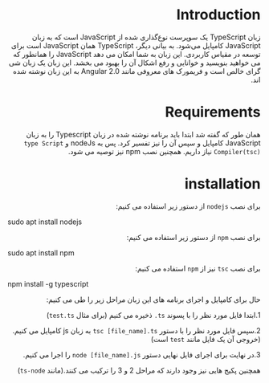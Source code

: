 <div dir="rtl">

# Introduction   

زبان TypeScript یک سوپر‌ست نوع‌گذاری شده از JavaScript است که به زبان JavaScript کامپایل می‌شود. به بیانی دیگر، TypeScript  همان JavaScript است برای توسعه در مقیاس کاربردی. این زبان به شما امکان می دهد JavaScript را همانطور که می خواهید بنویسید و خوانایی و رفع اشکال آن را بهبود می بخشد. این زبان یک زبان شی گرای خالص است و فریمورک های معروفی مانند Angular 2.0 به این زبان نوشته شده اند.

# Requirements

همان طور که گفته شد ابتدا باید برنامه نوشته شده در زبان Typescript را به زبان JavaScript کامپایل و سپس آن را نیز تفسیر کرد. پس به nodeJs و `type Script Compiler(tsc)` نیاز داریم. همچنین نصب npm نیز توصیه می شود.

# installation

برای نصب `nodejs` از دستور زیر استفاده می کنیم:

<div dir="ltr">
	sudo apt install nodejs
</div>

برای نصب `npm` از دستور زیر استفاده می کنیم:

<div dir="ltr">
	sudo apt install npm
</div>

برای نصب `tsc` نیز از `npm` استفاده می کنیم:

<div dir="ltr">
	npm install -g typescript
</div>

حال برای کامپایل و اجرای برنامه های این زبان مراحل زیر را طی می کنیم:

1.ابتدا فایل مورد نظر را با پسوند `ts.` ذخیره می کنیم (برای مثال `test.ts`)
	
2.سپس فایل مورد نظر را با دستور `tsc [file_name].ts` به زبان js کامپایل می کنیم.(خروجی آن یک فایل مانند `test` است)
	
3.در نهایت برای اجرای فایل نهایی دستور `node [file_name].js` را اجرا می کنیم.
	
همچنین پکیج هایی نیز وجود دارند که مراحل 2 و 3 را ترکیب می کنند.(مانند `ts-node`)

</div>
